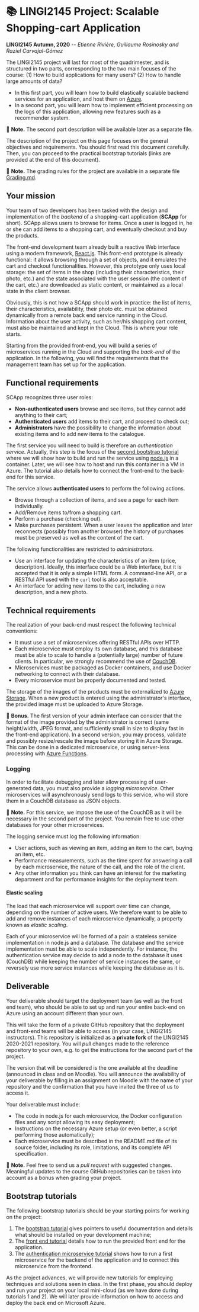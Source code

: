 # :books: LINGI2145 Project: Scalable Shopping-cart Application

**LINGI2145 Autumn, 2020** -- *Etienne Rivière, Guillaume Rosinosky and Raziel Carvajal-Gómez*

The LINGI2145 project will last for most of the quadrimester, and is structured in two parts, corresponding to the two main focuses of the course: (1) How to build applications for many users? (2) How to handle large amounts of data?

- In this first part, you will learn how to build elastically scalable backend services for an application, and host them on [Azure](https://azure.microsoft.com/en-us/global-infrastructure/).
- In a second part, you will learn how to implement efficient processing on the logs of this application, allowing new features such as a recommender system.

:pencil: **Note.** The second part description will be available later as a separate file.

The description of the project on this page focuses on the general objectives and requirements.
You should first read this document carefully.
Then, you can proceed to the practical bootstrap tutorials (links are provided at the end of this document).

:pencil: **Note.** The grading rules for the project are available in a separate file [Grading.md](Grading.md).

## Your mission

Your team of two developers has been tasked with the design and implementation of the *backend* of a shopping-cart application (**SCApp** for short).
SCApp allows users to browse for items.
Once a user is logged in, he or she can add items to a shopping cart, and eventually checkout and buy the products.

The front-end development team already built a reactive Web interface using a modern framework, [React.js](https://reactjs.org).
This front-end prototype is already functional: it allows browsing through a set of objects, and it emulates the cart and checkout functionalities.
However, this prototype only uses local storage: the set of items in the shop (including their characteristics, their photo, etc.) and the state associated with the user session (the content of the cart, etc.) are downloaded as static content, or maintained as a local state in the client browser.

Obviously, this is not how a SCApp should work in practice: the list of items, their characteristics, availability, their photo etc. must be obtained dynamically from a remote back end service running in the Cloud.
Information about the user activity, such as her/his shopping cart content, must also be maintained and kept in the Cloud.
This is where your role starts.

Starting from the provided front-end, you will build a series of microservices running in the Cloud and supporting the *back-end* of the application.
In the following, you will find the requirements that the management team has set up for the application.

## Functional requirements

SCApp recognizes three user roles:

- **Non-authenticated users** browse and see items, but they cannot add anything to their cart;
- **Authenticated users** add items to their cart, and proceed to check out;
- **Administrators** have the possibility to change the information about existing items and to add new items to the catalogue.

The first service you will need to build is therefore an *authentication service*.
Actually, this step is the focus of the [second bootstrap tutorial](tutorials/02_ProjectSetup_AuthenticationService.md) where we will show how to build and run the service using [node.js](https://nodejs.org/en/) in a container.
Later, we will see how to host and run this container in a VM in Azure.
The tutorial also details how to connect the front-end to the back-end for this service.

The service allows **authenticated users** to perform the following actions.

- Browse through a collection of items, and see a page for each item individually.
- Add/Remove items to/from a shopping cart.
- Perform a purchase (checking out).
- Make purchases persistent. When a user leaves the application and later reconnects (possibly from another browser) the history of purchases must be preserved as well as the content of the cart.

The following functionalities are restricted to *administrators*.

- Use an interface for updating the characteristics of an item (price, description). Ideally, this interface could be a Web interface, but it is accepted that it is only a simple HTML form. A command-line API, or a RESTful API used with the `curl` tool is also acceptable.
- An interface for adding new items to the cart, including a new description, and a new photo.

## Technical requirements

The realization of your back-end must respect the following technical conventions:

- It must use a set of microservices offering RESTful APIs over HTTP.
- Each microservice must employ its own database, and this database must be able to scale to handle a (potentially large) number of future clients. In particular, we strongly recommend the use of [CouchDB](http://couchdb.apache.org).
- Microservices must be packaged as Docker containers, and use Docker networking to connect with their database.
- Every microservice must be properly documented and tested.

The storage of the images of the products must be externalized to [Azure Storage](https://docs.microsoft.com/en-us/azure/storage/).
When a new product is entered using the administrator's interface, the provided image must be uploaded to Azure Storage.

:gift: **Bonus.** The first version of your admin interface can consider that the format of the image provided by the administrator is correct (same height/width, JPEG format, and sufficiently small in size to display fast in the front-end application).
In a second version, you may process, validate and possibly resize/rescale the image before storing it in Azure Storage.
This can be done in a dedicated microservice, or using server-less processing with [Azure Functions](https://azure.microsoft.com/en-us/services/functions/).

### Logging

In order to facilitate debugging and later allow processing of user-generated data, you must also provide a *logging microservice*.
Other microservices will asynchronously send logs to this service, who will store them in a CouchDB database as JSON objects.

:pencil: **Note.** For this service, we impose the use of the CouchDB as it will be necessary in the second part of the project.
You remain free to use other databases for your other microservices.

The logging service must log the following information:

- User actions, such as viewing an item, adding an item to the cart, buying an item, etc.
- Performance measurements, such as the time spent for answering a call by each microservice, the nature of the call, and the role of the client.
- Any other information you think can have an interest for the marketing department and for performance insights for the deployment team.

#### Elastic scaling

The load that each microservice will support over time can change, depending on the number of active users.
We therefore want to be able to add and remove instances of each microservice dynamically, a property known as *elastic scaling*.

Each of your microservice will be formed of a pair: a stateless service implementation in node.js and a database.
The database and the service implementation must be able to scale independently.
For instance, the authentication service may decide to add a node to the database it uses (CouchDB) while keeping the number of service instances the same, or reversely use more service instances while keeping the database as it is.

## Deliverable

Your deliverable should target the deployment team (as well as the front end team), who should be able to set up and run your entire back-end on Azure using an account different than your own.

This will take the form of a private GitHub repository that the deployment and front-end teams will be able to access (in your case, LINGI2145 instructors).
This repository is initialized as a **private fork** of the LINGI2145 2020-2021 repository.
You will *pull* changes made to the reference repository to your own, e.g. to get the instructions for the second part of the project.

The version that will be considered is the one available at the deadline (announced in class and on Moodle).
You will announce the availability of your deliverable by filling in an assignment on Moodle with the name of your repository and the confirmation that you have invited the three of us to access it.

Your deliverable must include:

- The code in node.js for each microservice, the Docker configuration files and any script allowing its easy deployment;
- Instructions on the necessary Azure setup (or even better, a script performing those automatically);
- Each microservice must be described in the README.md file of its source folder, including its role, limitations, and its complete API specification.

:pencil: **Note.** Feel free to send us a *pull request* with suggested changes.
Meaningful updates to the course GitHub repositories can be taken into account as a bonus when grading your project.

## Bootstrap tutorials

The following bootstrap tutorials should be your starting points for working on the project:

1. The [bootstrap tutorial](tutorials/README.md) gives pointers to useful documentation and details what should be installed on your development machine;
1. The [front end tutorial](tutorials/01_ProjectSetup_FrontEnd.md) details how to run the provided front end for the application.
1. The [authentication microservice tutorial](tutorials/02_ProjectSetup_AuthenticationService.md) shows how to run a first microservice for the backend of the application and to connect this microservice from the frontend.

As the project advances, we will provide new tutorials for employing techniques and solutions seen in class.
In the first phase, you should deploy and run your project on your local mini-cloud (as we have done during tutorials 1 and 2).
We will later provide information on how to access and deploy the back end on Microsoft Azure.
